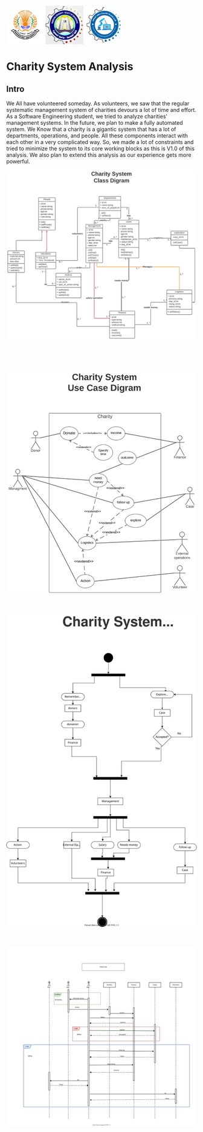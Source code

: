 <img src="MU.jpg" width="100">
<img src="FElogo.jpeg" width="100">
<img src="deplogo.jpg" width="100">



# Charity System Analysis <br />


## Intro
We All have volunteered someday. As volunteers, we saw that the regular systematic management system of charities devours a lot of time and effort.
As a Software Engineering student, we tried to analyze charities' management systems. In the future, we plan to make a fully automated system.
We Know that a charity is a gigantic system that has a lot of departments, operations, and people. All these components interact with each other in a very complicated way. So, we made a lot of constraints and tried to minimize the system to its core working blocks as this is V1.0 of this analysis. We also plan to extend this analysis as our experience gets more powerful.


![alt text](Charity_sys_class_digram.svg  "Class Digram Text 1" )

<br /><br /><br />

![alt text](Charity_sys_Use_Case_digram.svg "Case Digram Text 1")
<br /><br /><br />

![alt text](Charity_sys_activity_digram.svg "Activity Digram Text 1")
<br /><br /><br />

![alt text](Charity_Sys_Sequence_digram.svg "Sequence digram Text 1")


